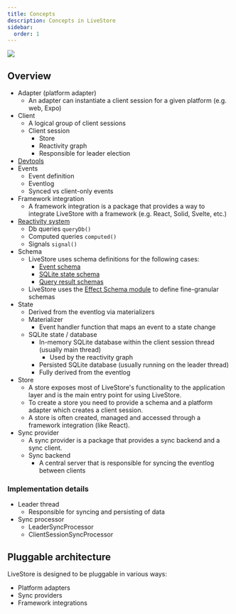 ```yaml
---
title: Concepts
description: Concepts in LiveStore
sidebar:
  order: 1
---
```


![](https://share.cleanshot.com/sv62BGww+)

## Overview

- Adapter (platform adapter)
  - An adapter can instantiate a client session for a given platform (e.g. web, Expo)
- Client
  - A logical group of client sessions
  - Client session
    - Store
    - Reactivity graph
    - Responsible for leader election
- [Devtools](/reference/devtools)
- Events
  - Event definition
  - Eventlog
  - Synced vs client-only events
- Framework integration
  - A framework integration is a package that provides a way to integrate LiveStore with a framework (e.g. React, Solid, Svelte, etc.)
- [Reactivity system](/reference/reactivity-system)
  - Db queries `queryDb()`
  - Computed queries `computed()`
  - Signals `signal()`
- Schema
  - LiveStore uses schema definitions for the following cases:
    - [Event schema](/reference/events/events-schema)
    - [SQLite state schema](/reference/state/sqlite-schema)
    - [Query result schemas](/reference/state/sql-queries)
  - LiveStore uses the [Effect Schema module](/patterns/effect) to define fine-granular schemas
- State
  - Derived from the eventlog via materializers
  - Materializer
    - Event handler function that maps an event to a state change
  - SQLite state / database
    - In-memory SQLite database within the client session thread (usually main thread)
      - Used by the reactivity graph
    - Persisted SQLite database (usually running on the leader thread)
    - Fully derived from the eventlog
- Store
  - A store exposes most of LiveStore's functionality to the application layer and is the main entry point for using LiveStore.
  - To create a store you need to provide a schema and a platform adapter which creates a client session.
  - A store is often created, managed and accessed through a framework integration (like React).
- Sync provider
  - A sync provider is a package that provides a sync backend and a sync client.
  - Sync backend
    - A central server that is responsible for syncing the eventlog between clients

### Implementation details

- Leader thread
  - Responsible for syncing and persisting of data
- Sync processor
  - LeaderSyncProcessor
  - ClientSessionSyncProcessor

## Pluggable architecture

LiveStore is designed to be pluggable in various ways:

- Platform adapters
- Sync providers
- Framework integrations

